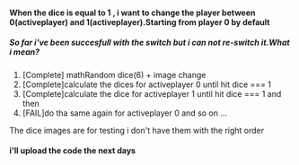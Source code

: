 
#### When the dice is equal to 1 , i want to change the player between 0(activeplayer) and 1(activeplayer).Starting from player 0 by default
##### So far i've been succesfull with the switch but i can not re-switch it.What i mean?

1. [Complete] mathRandom dice(6) + image change   
2. [Complete]calculate the dices for activeplayer 0 until hit dice === 1   
3. [Complete]calculate the dice for activeplayer 1 until hit dice === 1 and then   
4. [FAIL]do tha same again for activeplayer 0  and so on ...

The dice images are for testing i don't have them with the right order

#### i'll upload the code the next days 
